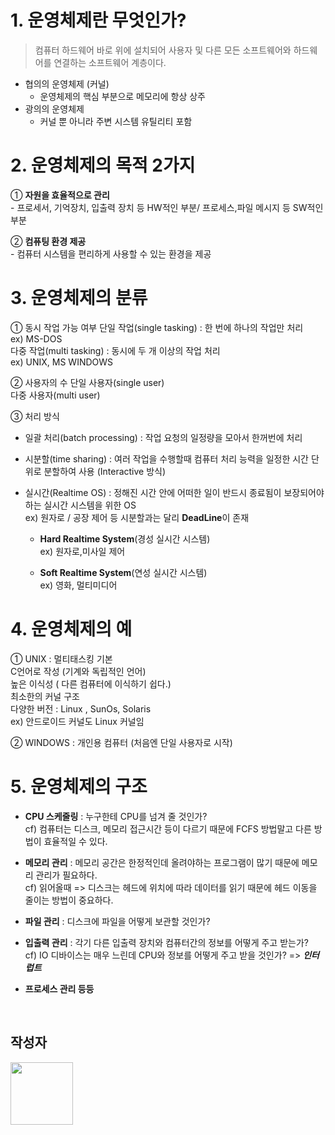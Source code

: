 # 1. 운영체제란 무엇인가?

> 컴퓨터 하드웨어 바로 위에 설치되어 사용자 및 다른 모든 소프트웨어와 하드웨어를 연결하는 소프트웨어 계층이다.

- 협의의 운영체제 (커널)
  - 운영체제의 핵심 부분으로 메모리에 항상 상주
- 광의의 운영체제
  - 커널 뿐 아니라 주변 시스템 유틸리티 포함

# 2. 운영체제의 목적 2가지
① **자원을 효율적으로 관리**  
\- 프로세서, 기억장치, 입출력 장치 등 HW적인 부분/ 프로세스,파일 메시지 등 SW적인 부분  

② **컴퓨팅 환경 제공**  
\- 컴퓨터 시스템을 편리하게 사용할 수 있는 환경을 제공


# 3. 운영체제의 분류

① 동시 작업 가능 여부 
단일 작업(single tasking) : 한 번에 하나의 작업만 처리  
ex) MS-DOS  
다중 작업(multi tasking) : 동시에 두 개 이상의 작업 처리  
ex) UNIX, MS WINDOWS

② 사용자의 수 
단일 사용자(single user)  
다중 사용자(multi user)

③ 처리 방식
- 일괄 처리(batch processing) : 작업 요청의 일정량을 모아서 한꺼번에 처리

- 시분할(time sharing) : 여러 작업을 수행할때 컴퓨터 처리 능력을 일정한 시간 단위로 분할하여 사용 (Interactive 방식)

- 실시간(Realtime OS) : 정해진 시간 안에 어떠한 일이 반드시 종료됨이 보장되어야 하는 실시간 시스템을 위한 OS    
ex) 원자로 / 공장 제어 등 시분할과는 달리 **DeadLine**이 존재
  - **Hard Realtime System**(경성 실시간 시스템)  
  ex) 원자로,미사일 제어

  - **Soft Realtime System**(연성 실시간 시스템)  
  ex) 영화, 멀티미디어

# 4. 운영체제의 예
① UNIX : 멀티태스킹 기본  
C언어로 작성 (기계와 독립적인 언어)   
높은 이식성 ( 다른 컴퓨터에 이식하기 쉽다.)   
최소한의 커널 구조  
다양한 버전 : Linux , SunOs, Solaris  
ex) 안드로이드 커널도 Linux 커널임

② WINDOWS : 개인용 컴퓨터 (처음엔 단일 사용자로 시작)

# 5. 운영체제의 구조
- **CPU 스케줄링** : 누구한테 CPU를 넘겨 줄 것인가?   
cf) 컴퓨터는 디스크, 메모리 접근시간 등이 다르기 때문에 FCFS 방법말고 다른 방법이 효율적일 수 있다. 

- **메모리 관리** : 메모리 공간은 한정적인데 올려야하는 프로그램이 많기 때문에 메모리 관리가 필요하다.  
cf) 읽어올때 => 디스크는 헤드에 위치에 따라 데이터를 읽기 때문에 헤드 이동을 줄이는 방법이 중요하다.  

- **파일 관리** : 디스크에 파일을 어떻게 보관할 것인가? 

- **입출력 관리** : 각기 다른 입출력 장치와 컴퓨터간의 정보를 어떻게 주고 받는가?   
cf) IO 디바이스는 매우 느린데 CPU와 정보를 어떻게 주고 받을 것인가? => ***인터럽트***

- **프로세스 관리 등등**



<br/>

## 작성자

<a href="https://github.com/jhi93"><img src="https://avatars1.githubusercontent.com/u/31469550?s=400&v=4" width="100" height="100" /></a>